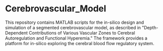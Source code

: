 # Cerebrovascular_Model
This repository contains MATLAB scripts for the in-silico design and simulation of a segmented cerebrovascular model, as described in "Depth-Dependent Contributions of Various Vascular Zones to Cerebral Autoregulation and Functional Hyperemia." The framework provides a platform for in-silico exploring the cerebral blood flow regulatory system.
